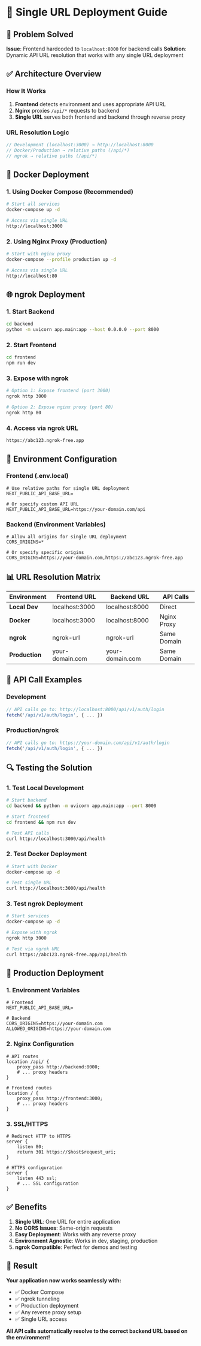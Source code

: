 # 🚀 Single URL Deployment Guide

## 🎯 Problem Solved

**Issue**: Frontend hardcoded to `localhost:8000` for backend calls
**Solution**: Dynamic API URL resolution that works with any single URL deployment

## ✅ Architecture Overview

### **How It Works**
1. **Frontend** detects environment and uses appropriate API URL
2. **Nginx** proxies `/api/*` requests to backend
3. **Single URL** serves both frontend and backend through reverse proxy

### **URL Resolution Logic**
```typescript
// Development (localhost:3000) → http://localhost:8000
// Docker/Production → relative paths (/api/*)
// ngrok → relative paths (/api/*)
```

## 🐳 Docker Deployment

### **1. Using Docker Compose (Recommended)**
```bash
# Start all services
docker-compose up -d

# Access via single URL
http://localhost:3000
```

### **2. Using Nginx Proxy (Production)**
```bash
# Start with nginx proxy
docker-compose --profile production up -d

# Access via single URL
http://localhost:80
```

## 🌐 ngrok Deployment

### **1. Start Backend**
```bash
cd backend
python -m uvicorn app.main:app --host 0.0.0.0 --port 8000
```

### **2. Start Frontend**
```bash
cd frontend
npm run dev
```

### **3. Expose with ngrok**
```bash
# Option 1: Expose frontend (port 3000)
ngrok http 3000

# Option 2: Expose nginx proxy (port 80)
ngrok http 80
```

### **4. Access via ngrok URL**
```
https://abc123.ngrok-free.app
```

## 🔧 Environment Configuration

### **Frontend (.env.local)**
```env
# Use relative paths for single URL deployment
NEXT_PUBLIC_API_BASE_URL=

# Or specify custom API URL
NEXT_PUBLIC_API_BASE_URL=https://your-domain.com/api
```

### **Backend (Environment Variables)**
```env
# Allow all origins for single URL deployment
CORS_ORIGINS=*

# Or specify specific origins
CORS_ORIGINS=https://your-domain.com,https://abc123.ngrok-free.app
```

## 📊 URL Resolution Matrix

| Environment | Frontend URL | Backend URL | API Calls |
|-------------|--------------|-------------|-----------|
| **Local Dev** | localhost:3000 | localhost:8000 | Direct |
| **Docker** | localhost:3000 | localhost:8000 | Nginx Proxy |
| **ngrok** | ngrok-url | ngrok-url | Same Domain |
| **Production** | your-domain.com | your-domain.com | Same Domain |

## 🎯 API Call Examples

### **Development**
```typescript
// API calls go to: http://localhost:8000/api/v1/auth/login
fetch('/api/v1/auth/login', { ... })
```

### **Production/ngrok**
```typescript
// API calls go to: https://your-domain.com/api/v1/auth/login
fetch('/api/v1/auth/login', { ... })
```

## 🔍 Testing the Solution

### **1. Test Local Development**
```bash
# Start backend
cd backend && python -m uvicorn app.main:app --port 8000

# Start frontend
cd frontend && npm run dev

# Test API calls
curl http://localhost:3000/api/health
```

### **2. Test Docker Deployment**
```bash
# Start with Docker
docker-compose up -d

# Test single URL
curl http://localhost:3000/api/health
```

### **3. Test ngrok Deployment**
```bash
# Start services
docker-compose up -d

# Expose with ngrok
ngrok http 3000

# Test via ngrok URL
curl https://abc123.ngrok-free.app/api/health
```

## 🚀 Production Deployment

### **1. Environment Variables**
```env
# Frontend
NEXT_PUBLIC_API_BASE_URL=

# Backend
CORS_ORIGINS=https://your-domain.com
ALLOWED_ORIGINS=https://your-domain.com
```

### **2. Nginx Configuration**
```nginx
# API routes
location /api/ {
    proxy_pass http://backend:8000;
    # ... proxy headers
}

# Frontend routes
location / {
    proxy_pass http://frontend:3000;
    # ... proxy headers
}
```

### **3. SSL/HTTPS**
```nginx
# Redirect HTTP to HTTPS
server {
    listen 80;
    return 301 https://$host$request_uri;
}

# HTTPS configuration
server {
    listen 443 ssl;
    # ... SSL configuration
}
```

## ✅ Benefits

1. **Single URL**: One URL for entire application
2. **No CORS Issues**: Same-origin requests
3. **Easy Deployment**: Works with any reverse proxy
4. **Environment Agnostic**: Works in dev, staging, production
5. **ngrok Compatible**: Perfect for demos and testing

## 🎉 Result

**Your application now works seamlessly with:**
- ✅ Docker Compose
- ✅ ngrok tunneling
- ✅ Production deployment
- ✅ Any reverse proxy setup
- ✅ Single URL access

**All API calls automatically resolve to the correct backend URL based on the environment!**
